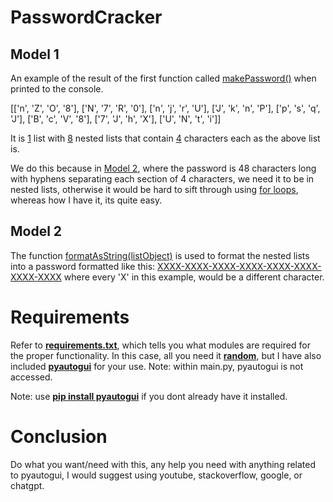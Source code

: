 # PasswordCracker

## Model 1
An example of the result of the first function called <u>makePassword()</u> when printed to the console.

[['n', 'Z', 'O', '8'], ['N', '7', 'R', '0'], ['n', 'j', 'r', 'U'], ['J', 'k', 'n', 'P'], ['p', 's', 'q', 'J'], ['B', 'c', 'V', '8'], ['7', 'J', 'h', 'X'], ['U', 'N', 't', 'i']]

It is <u>1</u> list with <u>8</u> nested lists that contain <u>4</u> characters each as the above list is.

We do this because in <u>Model 2</u>, where the password is 48 characters long with hyphens separating each section of 4 characters, we need it to be in nested lists, otherwise it would be hard to sift through using <u>for loops</u>, whereas how I have it, its quite easy.

## Model 2
The function <u>formatAsString(listObject)</u> is used to format the nested lists into a password formatted like this:
<u>XXXX-XXXX-XXXX-XXXX-XXXX-XXXX-XXXX-XXXX</u>
where every 'X' in this example, would be a different character.

# Requirements

Refer to **<u>requirements.txt</u>**, which tells you what modules are required for the proper functionality. In this case, all you need it **<u>random</u>**, but I have also included **<u>pyautogui</u>** for your use. Note: within main.py, pyautogui is not accessed.

Note: use **<u>pip install pyautogui</u>** if you dont already have it installed.

# Conclusion

Do what you want/need with this, any help you need with anything related to pyautogui, I would suggest using youtube, stackoverflow, google, or chatgpt.
